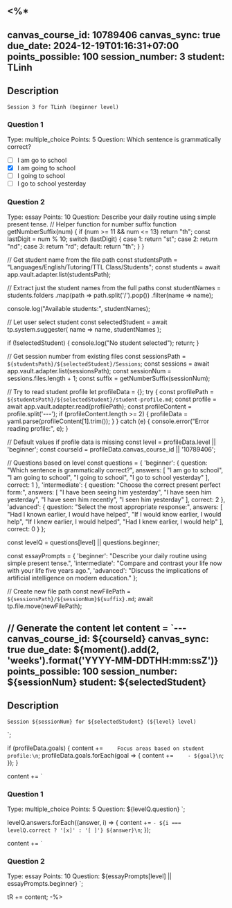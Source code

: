 <%*
---
canvas_course_id: 10789406
canvas_sync: true
due_date: 2024-12-19T01:16:31+07:00
points_possible: 100
session_number: 3
student: TLinh
---

## Description
    Session 3 for TLinh (beginner level)

### Question 1
Type: multiple_choice
Points: 5
Question: Which sentence is grammatically correct?
- [ ] I am go to school
- [x] I am going to school
- [ ] I going to school
- [ ] I go to school yesterday

### Question 2
Type: essay
Points: 10
Question: Describe your daily routine using simple present tense.
// Helper function for number suffix
function getNumberSuffix(num) {
    if (num >= 11 && num <= 13) return "th";
    const lastDigit = num % 10;
    switch (lastDigit) {
        case 1: return "st";
        case 2: return "nd";
        case 3: return "rd";
        default: return "th";
    }
}

// Get student name from the file path
const studentsPath = "Languages/English/Tutoring/TTL Class/Students";
const students = await app.vault.adapter.list(studentsPath);

// Extract just the student names from the full paths
const studentNames = students.folders
    .map(path => path.split('/').pop())
    .filter(name => name);

console.log("Available students:", studentNames);

// Let user select student
const selectedStudent = await tp.system.suggester(
    name => name,
    studentNames
);

if (!selectedStudent) {
    console.log("No student selected");
    return;
}

// Get session number from existing files
const sessionsPath = `${studentsPath}/${selectedStudent}/Sessions`;
const sessions = await app.vault.adapter.list(sessionsPath);
const sessionNum = sessions.files.length + 1;
const suffix = getNumberSuffix(sessionNum);

// Try to read student profile
let profileData = {};
try {
    const profilePath = `${studentsPath}/${selectedStudent}/student-profile.md`;
    const profile = await app.vault.adapter.read(profilePath);
    const profileContent = profile.split('---');
    if (profileContent.length >= 2) {
        profileData = yaml.parse(profileContent[1].trim());
    }
} catch (e) {
    console.error("Error reading profile:", e);
}

// Default values if profile data is missing
const level = profileData.level || 'beginner';
const courseId = profileData.canvas_course_id || '10789406';

// Questions based on level
const questions = {
    'beginner': {
        question: "Which sentence is grammatically correct?",
        answers: [
            "I am go to school",
            "I am going to school",
            "I going to school",
            "I go to school yesterday"
        ],
        correct: 1
    },
    'intermediate': {
        question: "Choose the correct present perfect form:",
        answers: [
            "I have been seeing him yesterday",
            "I have seen him yesterday",
            "I have seen him recently",
            "I seen him yesterday"
        ],
        correct: 2
    },
    'advanced': {
        question: "Select the most appropriate response:",
        answers: [
            "Had I known earlier, I would have helped",
            "If I would know earlier, I would help",
            "If I knew earlier, I would helped",
            "Had I knew earlier, I would help"
        ],
        correct: 0
    }
};

const levelQ = questions[level] || questions.beginner;

const essayPrompts = {
    'beginner': "Describe your daily routine using simple present tense.",
    'intermediate': "Compare and contrast your life now with your life five years ago.",
    'advanced': "Discuss the implications of artificial intelligence on modern education."
};

// Create new file path
const newFilePath = `${sessionsPath}/${sessionNum}${suffix}.md`;
await tp.file.move(newFilePath);

// Generate the content
let content = `---
canvas_course_id: ${courseId}
canvas_sync: true
due_date: ${moment().add(2, 'weeks').format('YYYY-MM-DDTHH:mm:ssZ')}
points_possible: 100
session_number: ${sessionNum}
student: ${selectedStudent}
---

## Description
    Session ${sessionNum} for ${selectedStudent} (${level} level)
`;

if (profileData.goals) {
    content += `    Focus areas based on student profile:\n`;
    profileData.goals.forEach(goal => {
        content += `    - ${goal}\n`;
    });
}

content += `
### Question 1
Type: multiple_choice
Points: 5
Question: ${levelQ.question}
`;

levelQ.answers.forEach((answer, i) => {
    content += `- ${i === levelQ.correct ? '[x]' : '[ ]'} ${answer}\n`;
});

content += `
### Question 2
Type: essay
Points: 10
Question: ${essayPrompts[level] || essayPrompts.beginner}
`;

tR += content;
-%>